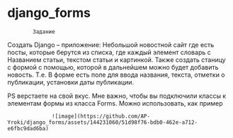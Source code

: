 # django_forms
            Задание
Создать Django – приложение:
Небольшой новостной сайт где есть посты, которые берутся из списка, где каждый элемент словарь с
Названием статьи, текстом статьи и картинкой.
Также создать станицу с формой с помощью, которой в дальнейшем можно будет добавить новость. Т.е.
В форме есть поле для ввода названия, текста, отметки о публикации, установки даты публикации.


PS верстаете на свой вкус. Мне важно, чтобы вы подключили классы к элементам формы из класса Forms. Можно использовать, как пример

                  ![image](https://github.com/AP-Yroki/django_forms/assets/144231060/51d98f76-bdb0-462e-a712-e6fbc9dad6ba)
